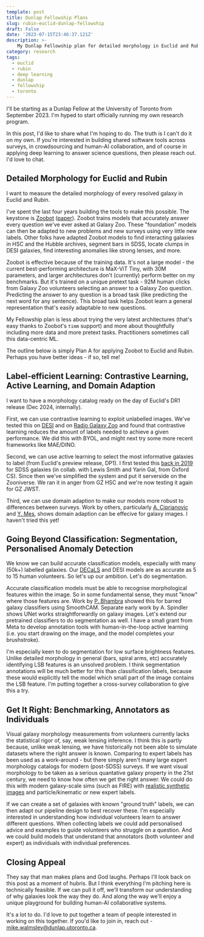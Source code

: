 ```yaml
---
template: post
title: Dunlap Fellowship Plans
slug: rubin-euclid-dunlap-fellowship
draft: False
date: '2023-07-15T23:46:37.121Z'
description: >-
    My Dunlap Fellowship plan for detailed morphology in Euclid and Rubin
category: research
tags:
  - euclid
  - rubin
  - deep learning
  - dunlap
  - fellowship
  - toronto
---
```


I'll be starting as a Dunlap Fellow at the University of Toronto from September 2023. I'm hyped to start officially running my own research program.

In this post, I'd like to share what I'm hoping to do. The truth is I can't do it on my own. If you're interested in building shared software tools across surveys, in crowdsourcing and human-AI collaboration, and of course in applying deep learning to answer science questions, then please reach out. I'd love to chat.

## Detailed Morphology for Euclid and Rubin

I want to measure the detailed morphology of every resolved galaxy in Euclid and Rubin.

I've spent the last four years building the tools to make this possible. The keystone is [Zoobot](www.github.com/mwalmsley/zoobot) ([paper](https://joss.theoj.org/papers/10.21105/joss.05312)). Zoobot trains models that accurately answer every question we've ever asked at Galaxy Zoo. These "foundation" models can then be adapted to new problems and new surveys using very little new labels. Other folks have adapted Zoobot models to find interacting galaxies in HSC and the Hubble archives, segment bars in SDSS, locate clumps in DESI galaxies, find interesting anomalies like strong lenses, and more.

Zoobot is effective because of the training data. It's not a large model - the current best-performing architecture is MaX-ViT Tiny, with 30M parameters, and larger architectures don't (currently) perform better on my benchmarks. But it's trained on a unique pretext task - 92M human clicks from Galaxy Zoo volunteers selecting an answer to a Galaxy Zoo question. Predicting the answer to any question is a broad task (like predicting the next word for any sentence). This broad task helps Zoobot learn a general representation that's easily adaptable to new questions.

My Fellowship plan is less about trying the very latest architectures (that's easy thanks to Zoobot's `timm` support) and more about thoughtfully including more data and more pretext tasks. Practitioners sometimes call this data-centric ML.

The outline below is simply Plan A for applying Zoobot to Euclid and Rubin. Perhaps you have better ideas - if so, tell me!

## Label-efficient Learning: Contrastive Learning, Active Learning, and Domain Adaption

I want to have a morphology catalog ready on the day of Euclid's DR1 release (Dec 2024, internally).

First, we can use contrastive learning to exploit unlabelled images. We've tested this on [DESI](https://arxiv.org/abs/2206.11927) and on [Radio Galaxy Zoo](https://arxiv.org/abs/2305.16127) and found that contrastive learning reduces the amount of labels needed to achieve a given performance. We did this with BYOL, and might next try some more recent frameworks like MAE/DINO.

Second, we can use active learning to select the most informative galaxies to label (from Euclid's preview release, DP1). I first tested this [back in 2019](https://academic.oup.com/mnras/article/491/2/1554/5583078?login=false) for SDSS galaxies (in collab. with Lewis Smith and Yarin Gal, from Oxford CS). Since then we've simplified the system and put it serverside on the Zooniverse. We ran it in anger from GZ HSC and we're now testing it again for GZ JWST.

Third, we can use domain adaption to make our models more robust to differences between surveys. Work by others, particularly [A. Ciprianovic](https://academic.oup.com/mnras/article-abstract/506/1/677/6296645) and [Y. Mes](https://home.strw.leidenuniv.nl/~mes/), shows domain adaption can be effecive for galaxy images. I haven't tried this yet!

## Going Beyond Classification: Segmentation, Personalised Anomaly Detection

We know we can build accurate classification models, especially with many (50k+) labelled galaxies. Our [DECaLS](https://ui.adsabs.harvard.edu/abs/2021AAS...23811902W/abstract) and DESI models are as accurate as 5 to 15 human volunteers. So let's up our ambition. Let's do segmentation.

Accurate classification models must be able to recognise morphological features within the image. So in some fundamental sense, they must "know" where those features are. Work by [P. Bhambra](http://dx.doi.org/10.1093/mnras/stac368) showed this for barred galaxy classifiers using SmoothCAM. Separate early work by A. Spindler shows UNet works straightforwardly on galaxy images. Let's extend our pretrained classifiers to do segmentation as well. I have a small grant from Meta to develop annotation tools with human-in-the-loop active learning (i.e. you start drawing on the image, and the model completes your brushstroke).

I'm especially keen to do segmentation for low surface brightness features. Unlike detailed morphology in general (bars, spiral arms, etc) accurately identifying LSB features is an unsolved problem. I think segmentation annotations will be much better for this than classification labels, because these would explicitly tell the model which small part of the image contains the LSB feature. I'm putting together a cross-survey collaboration to give this a try.

## Get It Right: Benchmarking, Annotators as Individuals

Visual galaxy morphology measurements from volunteers currently lacks the statistical rigor of, say, weak lensing inference. I think this is partly because, unlike weak lensing, we have historically not been able to simulate datasets where the right answer is known.
Comparing to expert labels has been used as a work-around - but there simply aren't many large expert morphology catalogs for modern (post-SDSS) surveys.
If we want visual morphology to be taken as a serious quantative galaxy property in the 21st century, we need to know how often we get the right answer. We could do this with modern galaxy-scale sims (such as FIRE) with [realistic synthetic images](https://github.com/cbottrell/RealSim) and particle/kinematic or new expert labels.

If we can create a set of galaxies with known "ground truth" labels, we can then adapt our pipeline design to best recover these. I'm especially interested in understanding how individual volunteers learn to answer different questions. When collecting labels we could add personalised advice and examples to guide volunteers who struggle on a question. And we could build models that understand that annotators (both volunteer and expert) as individuals with individual preferences.

## Closing Appeal

They say that man makes plans and God laughs. Perhaps I'll look back on this post as a moment of hubris. But I think everything I'm pitching here is technically feasible. If we can pull it off, we'll transform our understanding of why galaxies look the way they do. And along the way we'll enjoy a unique playground for building human-AI collaborative systems.

It's a lot to do. I'd love to put together a team of people interested in working on this together. If you'd like to join in, reach out - [mike.walmsley@dunlap.utoronto.ca](emailto:mike.walmsley@dunlap.utoronto.ca).
